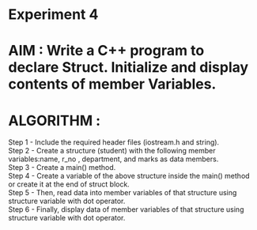 #          Experiment 4
# AIM : Write a C++ program to declare Struct. Initialize and display contents of member Variables.
# ALGORITHM : 
 Step 1 - Include the required header files (iostream.h and string).  
 Step 2 - Create a structure (student) with the following member variables:name, r_no , department, and marks as data members.    
 Step 3 - Create a main() method.  
 Step 4 - Create a variable of the above structure inside the main() method or create it at the end of struct block.  
 Step 5 - Then, read data into member variables of that structure using structure variable with dot operator.  
 Step 6 - Finally, display data of member variables of that structure using structure variable with dot operator.  
